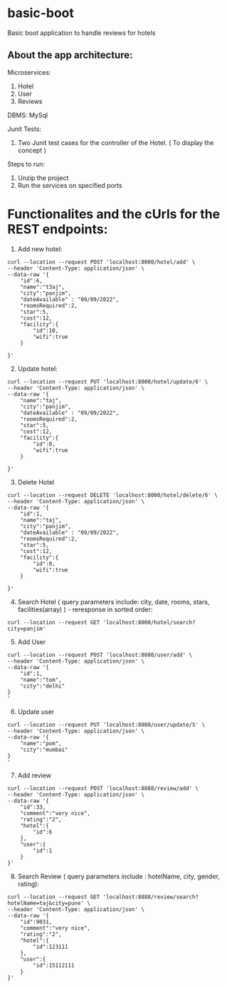 # basic-boot
Basic boot application to handle reviews for hotels

## About the app architecture:

Microservices:
1. Hotel
2. User
3. Reviews

DBMS: MySql

Junit Tests:
1. Two Junit test cases for the controller of the Hotel. ( To display the concept )

Steps to run:
1. Unzip the project
2. Run the services on specified ports

# Functionalites and the cUrls for the REST endpoints:

1. Add new hotel:
```
curl --location --request POST 'localhost:8000/hotel/add' \
--header 'Content-Type: application/json' \
--data-raw '{
    "id":6,
    "name":"t3aj",
    "city":"panjim",
    "dateAvailable" : "09/09/2022",
    "roomsRequired":2,
    "star":5,
    "cost":12,
    "facility":{
        "id":10,
        "wifi":true
    }

}'
```
2. Update hotel:
```
curl --location --request PUT 'localhost:8000/hotel/update/6' \
--header 'Content-Type: application/json' \
--data-raw '{
    "name":"taj",
    "city":"panjim",
    "dateAvailable" : "09/09/2022",
    "roomsRequired":2,
    "star":5,
    "cost":12,
    "facility":{
        "id":0,
        "wifi":true
    }

}'
```
3. Delete Hotel
```
curl --location --request DELETE 'localhost:8000/hotel/delete/6' \
--header 'Content-Type: application/json' \
--data-raw '{
    "id":1,
    "name":"taj",
    "city":"panjim",
    "dateAvailable" : "09/09/2022",
    "roomsRequired":2,
    "star":5,
    "cost":12,
    "facility":{
        "id":0,
        "wifi":true
    }

}'
```
4. Search Hotel ( query parameters include: city, date, rooms, stars, facilities(array) ) - reresponse in sorted order:
```
curl --location --request GET 'localhost:8000/hotel/search?city=panjim'
```
5. Add User
```
curl --location --request POST 'localhost:8080/user/add' \
--header 'Content-Type: application/json' \
--data-raw '{
    "id":1,
    "name":"tom",
    "city":"delhi"
}
'
```
6. Update user
```
curl --location --request PUT 'localhost:8080/user/update/5' \
--header 'Content-Type: application/json' \
--data-raw '{
    "name":"pom",
    "city":"mumbai"
}
'
```
7. Add review
```
curl --location --request POST 'localhost:8888/review/add' \
--header 'Content-Type: application/json' \
--data-raw '{
    "id":33,
    "comment":"very nice",
    "rating":"2",
    "hotel":{
        "id":6
    },
    "user":{
        "id":1
    }
}'
```
8. Search Review ( query parameters include : hotelName, city, gender, rating):
```
curl --location --request GET 'localhost:8888/review/search?hotelName=taj&city=pune' \
--header 'Content-Type: application/json' \
--data-raw '{
    "id":9031,
    "comment":"very nice",
    "rating":"2",
    "hotel":{
        "id":123111
    },
    "user":{
        "id":15112111
    }
}'
```
